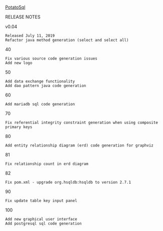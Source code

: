 [PotatoSql](https://xjrga.github.io/potatosql "Potatosql: Learning Software for Database Design")

RELEASE NOTES

v0.04

    Released July 11, 2019
    Refactor java method generation (select and select all)

40

    Fix various source code generation issues
    Add new logo

50

    Add data exchange functionality
    Add dao pattern java code generation

60

    Add mariadb sql code generation

70

    Fix referential integrity constraint generation when using composite primary keys

80

    Add entity relationship diagram (erd) code generation for graphviz

81

    Fix relationship count in erd diagram

82

    Fix pom.xml - upgrade org.hsqldb:hsqldb to version 2.7.1

90

    Fix update table key input panel

100

    Add new graphical user interface
    Add postgresql sql code generation
